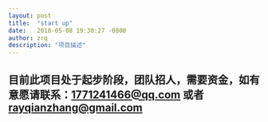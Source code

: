 ```yaml
---
layout: post
title:  "start up"
date:   2018-05-08 19:30:27 -0800
author: zrq
description: "项目描述"
---
```



## 目前此项目处于起步阶段，团队招人，需要资金，如有意愿请联系：1771241466@qq.com 或者 rayqianzhang@gmail.com
